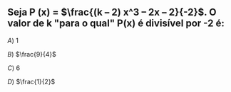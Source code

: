 ## Seja P (x) = $\frac{(k – 2) x^3 – 2x – 2}{-2}$. O valor de k "para o qual" P(x) é divisível por -2 é:

$A$) $1$

$B$) $\frac{9}{4}$

$C$) $6$ 

$D$) $\frac{1}{2}$
